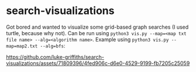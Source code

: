 # search-visualizations
Got bored and wanted to visualize some grid-based graph searches (I used turtle, because why not). 
Can be run using ```python3 vis.py --map=<map txt file name> --alg=<algorithm name>```.
Example using ```python3 vis.py --map=map2.txt --alg=bfs```: 


https://github.com/luke-griffiths/search-visualizations/assets/71809396/4fed906c-d6e0-4529-9199-fb7205c25059


